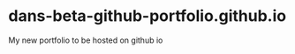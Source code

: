 dans-beta-github-portfolio.github.io
====================================

My new portfolio to be hosted on github io
